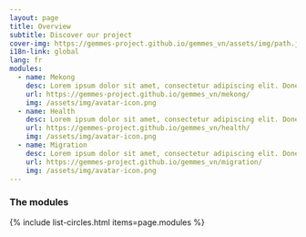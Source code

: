 ```yaml
---
layout: page
title: Overview
subtitle: Discover our project
cover-img: https://gemmes-project.github.io/gemmes_vn/assets/img/path.jpg
i18n-link: global
lang: fr
modules:
  - name: Mekong
    desc: Lorem ipsum dolor sit amet, consectetur adipiscing elit. Donec sed sapien dignissim, consectetur tellus ultrices, ultricies orci.
    url: https://gemmes-project.github.io/gemmes_vn/mekong/
    img: /assets/img/avatar-icon.png
  - name: Health
    desc: Lorem ipsum dolor sit amet, consectetur adipiscing elit. Donec sed sapien dignissim, consectetur tellus ultrices, ultricies orci.
    url: https://gemmes-project.github.io/gemmes_vn/health/
    img: /assets/img/avatar-icon.png
  - name: Migration
    desc: Lorem ipsum dolor sit amet, consectetur adipiscing elit. Donec sed sapien dignissim, consectetur tellus ultrices, ultricies orci.
    url: https://gemmes-project.github.io/gemmes_vn/migration/
    img: /assets/img/avatar-icon.png
---
```


### The modules

{% include list-circles.html items=page.modules %}